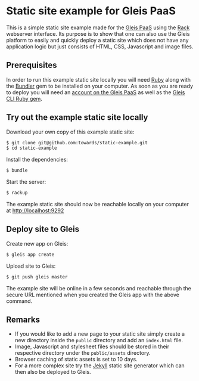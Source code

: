 # Static site example for Gleis PaaS

This is a simple static site example made for the [Gleis PaaS](https://gleis.cloud) using the [Rack](http://rack.github.io) webserver interface. Its purpose is to show that one can also use the Gleis platform to easily and quickly deploy a static site which does not have any application logic but just consists of HTML, CSS, Javascript and image files.

## Prerequisites

In order to run this example static site locally you will need [Ruby](https://www.ruby-lang.org) along with the [Bundler](https://rubygems.org/gems/bundler) gem to be installed on your computer. As soon as you are ready to deploy you will need an [account on the Gleis PaaS](https://gleis.cloud/beta) as well as the [Gleis CLI Ruby gem](https://rubygems.org/gems/gleis).

## Try out the example static site locally

Download your own copy of this example static site:
```sh
$ git clone git@github.com:towards/static-example.git
$ cd static-example
```

Install the dependencies:
```sh
$ bundle
```

Start the server:
```sh
$ rackup
```
The example static site should now be reachable locally on your computer at [http://localhost:9292](http://localhost:9292)

## Deploy site to Gleis

Create new app on Gleis:
```sh
$ gleis app create
```

Upload site to Gleis:
```sh
$ git push gleis master
```

The example site will be online in a few seconds and reachable through the secure URL mentioned when you created the Gleis app with the above command.

## Remarks

- If you would like to add a new page to your static site simply create a new directory inside the `public` directory and add an `index.html` file.
- Image, Javascript and stylesheet files should be stored in their respective directory under the `public/assets` directory.
- Browser caching of static assets is set to 10 days.
- For a more complex site try the [Jekyll](https://jekyllrb.com) static site generator which can then also be deployed to Gleis.
